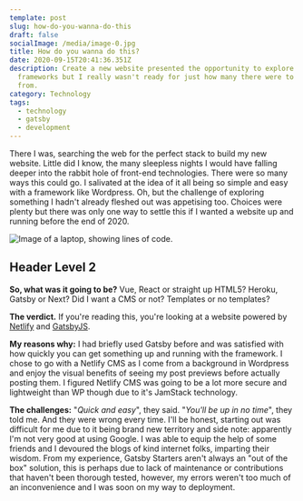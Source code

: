 ```yaml
---
template: post
slug: how-do-you-wanna-do-this
draft: false
socialImage: /media/image-0.jpg
title: How do you wanna do this?
date: 2020-09-15T20:41:36.351Z
description: Create a new website presented the opportunity to explore new
  frameworks but I really wasn't ready for just how many there were to choose
  from.
category: Technology
tags:
  - technology
  - gatsby
  - development
---
```

There I was, searching the web for the perfect stack to build my new website. Little did I know, the many sleepless nights I would have falling deeper into the rabbit hole of front-end technologies. There were so many ways this could go. I salivated at the idea of it all being so simple and easy with a framework like Wordpress. Oh, but the challenge of exploring something I hadn't already fleshed out was appetising too. Choices were plenty but there was only one way to settle this if I wanted a website up and running before the end of 2020.

![Image of a laptop, showing lines of code.](/media/photo-1508830524289-0adcbe822b40.jpg)

## Header Level 2

**So, what was it going to be?** Vue, React or straight up HTML5? Heroku, Gatsby or Next? Did I want a CMS or not? Templates or no templates?

**The verdict.** If you're reading this, you're looking at a website powered by [Netlify](https://www.netlify.com/) and [GatsbyJS](https://www.gatsbyjs.com/).

**My reasons why:** I had briefly used Gatsby before and was satisfied with how quickly you can get something up and running with the framework. I chose to go with a Netlify CMS as I come from a background in Wordpress and enjoy the visual benefits of seeing my post previews before actually posting them. I figured Netlify CMS was going to be a lot more secure and lightweight than WP though due to it's JamStack technology.

**The challenges:** "*Quick and easy*", they said. "*You'll be up in no time*", they told me. And they were wrong every time. I'll be honest, starting out was difficult for me due to it being brand new territory and side note: apparently I'm not very good at using Google. I was able to equip the help of some friends and I devoured the blogs of kind internet folks, imparting their wisdom. From my experience, Gatsby Starters aren't always an "out of the box" solution, this is perhaps due to lack of maintenance or contributions that haven't been thorough tested, however, my errors weren't too much of an inconvenience and I was soon on my way to deployment.